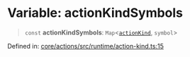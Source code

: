 # Variable: actionKindSymbols

> `const` **actionKindSymbols**: `Map`\<[`actionKind`](../enumerations/actionKind.md), `symbol`\>

Defined in: [core/actions/src/runtime/action-kind.ts:15](https://github.com/LaWebcapsule/orbits/blob/bbbd9eebce5770238b908654ee2aa6d801856ff0/core/actions/src/runtime/action-kind.ts#L15)
